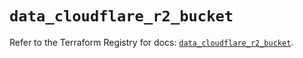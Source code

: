 # `data_cloudflare_r2_bucket`

Refer to the Terraform Registry for docs: [`data_cloudflare_r2_bucket`](https://registry.terraform.io/providers/cloudflare/cloudflare/5.3.0/docs/data-sources/r2_bucket).

